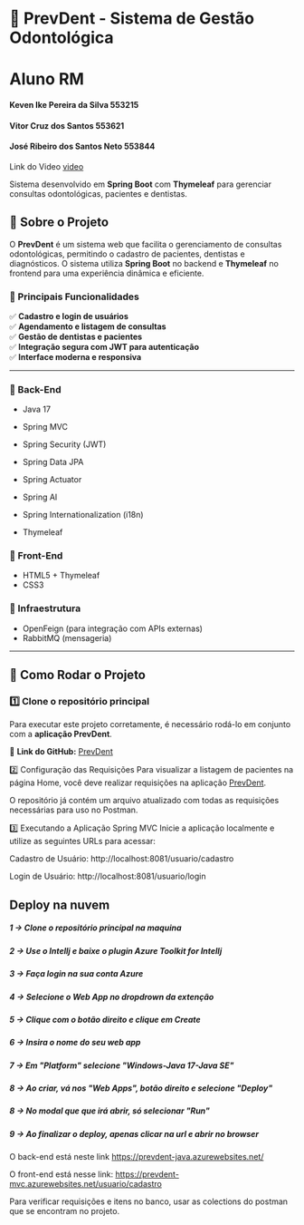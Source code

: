 # 🦷 PrevDent - Sistema de Gestão Odontológica

# Aluno	RM

#### Keven Ike Pereira da Silva	553215

#### Vitor Cruz dos Santos  553621

#### José Ribeiro dos Santos Neto 553844

Link do Video [video](https://studio.youtube.com/video/ZnMTRjSjKHc/edit)

Sistema desenvolvido em **Spring Boot** com **Thymeleaf** para gerenciar consultas odontológicas, pacientes e dentistas.

## 📌 Sobre o Projeto  
O **PrevDent** é um sistema web que facilita o gerenciamento de consultas odontológicas, permitindo o cadastro de pacientes, dentistas e diagnósticos. O sistema utiliza **Spring Boot** no backend e **Thymeleaf** no frontend para uma experiência dinâmica e eficiente.

### 🚀 Principais Funcionalidades  
✅ **Cadastro e login de usuários**  
✅ **Agendamento e listagem de consultas**  
✅ **Gestão de dentistas e pacientes**  
✅ **Integração segura com JWT para autenticação**  
✅ **Interface moderna e responsiva**  

---

### 🔹 Back-End  
- Java 17  

- Spring MVC  
- Spring Security (JWT)  
- Spring Data JPA  
- Spring Actuator  
- Spring AI  
- Spring Internationalization (i18n)  
- Thymeleaf  

### 🔹 Front-End  
- HTML5 + Thymeleaf  
- CSS3  

### 🔹 Infraestrutura  
- OpenFeign (para integração com APIs externas)  
- RabbitMQ (mensageria)  

---

## 🎯 Como Rodar o Projeto  

### 1️⃣ Clone o repositório principal  
Para executar este projeto corretamente, é necessário rodá-lo em conjunto com a **aplicação PrevDent**.  

🔗 **Link do GitHub:** [PrevDent](https://github.com/PrevDent/prevdentjava)  

2️⃣ Configuração das Requisições
Para visualizar a listagem de pacientes na página Home, você deve realizar requisições na aplicação [PrevDent](https://github.com/PrevDent/prevdentjava).

O repositório já contém um arquivo atualizado com todas as requisições necessárias para uso no Postman.

3️⃣ Executando a Aplicação Spring MVC
Inicie a aplicação localmente e utilize as seguintes URLs para acessar:

Cadastro de Usuário: http://localhost:8081/usuario/cadastro

Login de Usuário: http://localhost:8081/usuario/login


## Deploy na nuvem

##### 1 -> Clone o repositório principal  na maquina
##### 2 -> Use o Intellj e baixe o plugin **Azure Toolkit for Intellj**
##### 3 -> Faça login na sua conta Azure 
##### 4 -> Selecione o Web App no dropdrown da extenção 
##### 5 -> Clique com o botão direito e clique em Create
##### 6 -> Insira o nome do seu web app
##### 7 -> Em "Platform" selecione "Windows-Java 17-Java SE"
##### 8 -> Ao criar, vá nos "Web Apps", botão direito e selecione "Deploy"
##### 8 -> No modal que que irá abrir, só selecionar "Run"
##### 9 -> Ao finalizar o deploy, apenas clicar na url e abrir no browser

O back-end está neste link https://prevdent-java.azurewebsites.net/

O front-end está nesse link: https://prevdent-mvc.azurewebsites.net/usuario/cadastro

Para verificar requisições e itens no banco, usar as colections do postman que se encontram no projeto.
